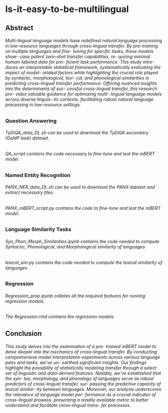 # Is-it-easy-to-be-multilingual

## Abstract
###### Multi-lingual language models have redefined natural language processing in low-resource languages through cross-lingual transfer. By pre-training on multiple languages and fine- tuning for specific tasks, these models show- case potent zero-shot transfer capabilities, re- quiring minimal human-labeled data for pro- ficient task performance. This study intro- duces an interpretable statistical framework, systematically evaluating the impact of model- related factors while highlighting the crucial role played by syntactic, morphological, lexi- cal, and phonological similarities in predicting cross-lingual transfer performance. Offering nuanced insights into the determinants of suc- cessful cross-lingual transfer, this research pro- vides valuable guidance for optimizing multi- lingual language models across diverse linguis- tic contexts, facilitating robust natural language processing in low-resource settings.
    
### Question Answering
###### TyDiQA_data_DL.sh can be used to download the TyDiQA secondary (GoldP task) dataset.
###### QA_script contains the code necessary to fine-tune and test the mBERT model.

### Named Entity Recognition
###### PANX_NER_data_DL.sh can be used to download the PANX dataset and extract necessary files.
###### PANX_mBERT_script.py contains the code to fine-tune and test the mBERT model.

### Language Similarity Tasks
###### Syn_Phon_Morph_Similarities.ipynb contains the code needed to compute Syntactic, Phonological, and Morphological similarity of languages
###### lexical_sim.py contains the code needed to compute the lexical similarity of languages

### Regression
###### Regression_prep.ipynb collates all the required features for running regression models.
###### The Regression.rmd contains the regression models.


## Conclusion
###### This study delves into the examination of a pre- trained mBERT model to delve deeper into the mechanics of cross-lingual transfer. By conducting comprehensive model interpretation experiments across various language pairs and tasks, we’ve un- earthed significant insights. Our findings highlight the possibility of statistically modeling transfer through a select set of linguistic and data-derived features. Notably, we’ve established that the syn- tax, morphology, and phonology of languages serve as robust predictors of cross-lingual transfer, sur- passing the predictive capacity of lexical similar- ity between languages. Moreover, our analysis underscores the relevance of language model per- formance as a crucial indicator of cross-lingual prowess, presenting a readily available metric to better understand and facilitate cross-lingual trans- fer processes.

